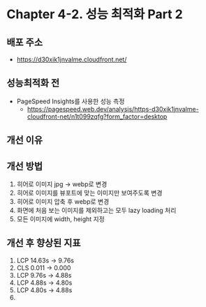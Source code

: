 # Chapter 4-2. 성능 최적화 Part 2

## 배포 주소
- https://d30xik1jnvalme.cloudfront.net/

## 성능최적화 전
- PageSpeed Insights를 사용한 성능 측정
  - https://pagespeed.web.dev/analysis/https-d30xik1jnvalme-cloudfront-net/n1t099zqfg?form_factor=desktop

## 개선 이유

## 개선 방법
1. 히어로 이미지 jpg -> webp로 변경
2. 히어로 이미지를 뷰포트에 맞는 이미지만 보여주도록 변경
3. 히어로 이미지 압축 후 webp로 변경
4. 화면에 처음 보는 이미지를 제외하고는 모두 lazy loading 처리
5. 모든 이미지에 width, height 지정

## 개선 후 향상된 지표
1. LCP 14.63s -> 9.76s
2. CLS 0.011 -> 0.000
3. LCP 9.76s -> 4.88s
4. LCP 4.88s -> 4.80s
5. LCP 4.80s -> 4.88s
6. 